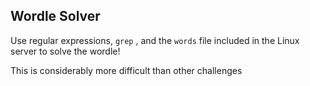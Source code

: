 ## Wordle Solver

Use regular expressions, `grep` , and the `words` file included in the Linux server to solve the wordle!

This is considerably more difficult than other challenges